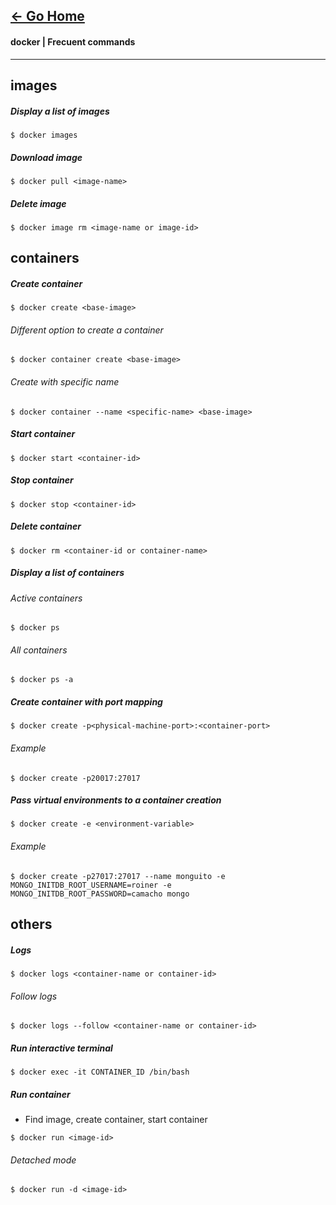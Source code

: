 [&#8592; Go Home](../README.md)
---
#### docker | Frecuent commands
---
## images

##### Display a list of images
```
$ docker images
```
##### Download image
```
$ docker pull <image-name>
```
##### Delete image
```
$ docker image rm <image-name or image-id>
```
## containers
##### Create container
```
$ docker create <base-image>
```
###### Different option to create a container
```
$ docker container create <base-image>
```
###### Create with specific name
```
$ docker container --name <specific-name> <base-image>
```
##### Start container 
```
$ docker start <container-id>
```
##### Stop container 
```
$ docker stop <container-id>
```
##### Delete container 
```
$ docker rm <container-id or container-name>
```
##### Display a list of containers
###### Active containers
```
$ docker ps
```
###### All containers
```
$ docker ps -a
```
##### Create container with port mapping
```
$ docker create -p<physical-machine-port>:<container-port>
```
###### Example
```
$ docker create -p20017:27017
```
##### Pass virtual environments to a container creation
```
$ docker create -e <environment-variable>
```
###### Example 
```
$ docker create -p27017:27017 --name monguito -e MONGO_INITDB_ROOT_USERNAME=roiner -e MONGO_INITDB_ROOT_PASSWORD=camacho mongo
```
## others
##### Logs
```
$ docker logs <container-name or container-id>
```
###### Follow logs
```
$ docker logs --follow <container-name or container-id>
```

##### Run interactive terminal
```
$ docker exec -it CONTAINER_ID /bin/bash
```

##### Run container 
- Find image, create container, start container
```
$ docker run <image-id>
```
###### Detached mode
```
$ docker run -d <image-id>
```

